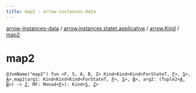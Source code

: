```yaml
---
title: map2 - arrow-instances-data
---
```


[arrow-instances-data](../../index.html) / [arrow.instances.statet.applicative](../index.html) / [arrow.Kind](index.html) / [map2](./map2.html)

# map2

`@JvmName("map2") fun <F, S, A, B, Z> Kind<Kind<Kind<ForStateT, `[`F`](map2.html#F)`>, `[`S`](map2.html#S)`>, `[`A`](map2.html#A)`>.map2(arg1: Kind<Kind<Kind<ForStateT, `[`F`](map2.html#F)`>, `[`S`](map2.html#S)`>, `[`B`](map2.html#B)`>, arg2: (Tuple2<`[`A`](map2.html#A)`, `[`B`](map2.html#B)`>) -> `[`Z`](map2.html#Z)`, MF: Monad<`[`F`](map2.html#F)`>): Kind<`[`S`](map2.html#S)`, `[`Z`](map2.html#Z)`>`